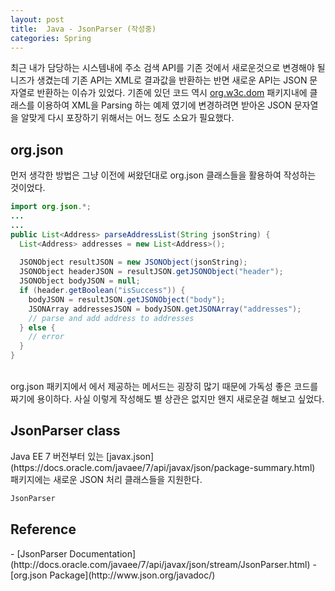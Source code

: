 ```yaml
---
layout: post
title:  Java - JsonParser (작성중)
categories: Spring
---
```


최근 내가 담당하는 시스템내에 주소 검색 API를 기존 것에서 새로운것으로 변경해야 될 니즈가 생겼는데 기존 API는 XML로 결과값을 반환하는 반면 새로운 API는 JSON 문자열로 반환하는 이슈가 있었다. 기존에 있던 코드 역시 [org.w3c.dom](http://docs.oracle.com/javase/7/docs/api/org/w3c/dom/package-summary.html) 패키지내에 클래스를 이용하여 XML을 Parsing 하는 예제 였기에 변경하려면 받아온 JSON 문자열을 알맞게 다시 포장하기 위해서는 어느 정도 소요가 필요했다.
<br>
<h2>org.json</h2>
먼저 생각한 방법은 그냥 이전에 써왔던대로 org.json 클래스들을 활용하여 작성하는 것이었다.

```java
import org.json.*;
...
...
public List<Address> parseAddressList(String jsonString) {
  List<Address> addresses = new List<Address>();
  
  JSONObject resultJSON = new JSONObject(jsonString);
  JSONObject headerJSON = resultJSON.getJSONObject("header");
  JSONObject bodyJSON = null;
  if (header.getBoolean("isSuccess")) {
    bodyJSON = resultJSON.getJSONObject("body");
    JSONArray addressesJSON = bodyJSON.getJSONArray("addresses");
    // parse and add address to addresses
  } else {
    // error 
  }
}
```
<br>
org.json 패키지에서 에서 제공하는 메서드는 굉장히 많기 때문에 가독성 좋은 코드를 짜기에 용이하다. 사실 이렇게 작성해도 별 상관은 없지만 왠지 새로운걸 해보고 싶었다.

<br>
<h2>JsonParser class</h2>
Java EE 7 버전부터 있는 [javax.json](https://docs.oracle.com/javaee/7/api/javax/json/package-summary.html) 패키지에는 새로운 JSON 처리 클래스들을 지원한다. <br>


```java
JsonParser
```


<h2>Reference</h2>
- [JsonParser Documentation](http://docs.oracle.com/javaee/7/api/javax/json/stream/JsonParser.html)
- [org.json Package](http://www.json.org/javadoc/)
